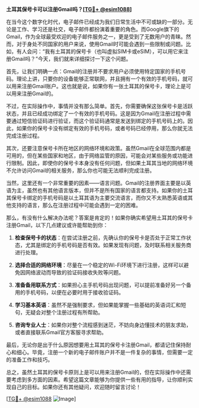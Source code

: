 **土耳其保号卡可以注册Gmail吗？[[TG💪+ @esim1088](https://t.me/s/esim1088)]**

在当今这个数字化时代，电子邮件已经成为我们日常生活中不可或缺的一部分。无论是工作、学习还是社交，电子邮件都扮演着重要的角色。而Google旗下的Gmail，作为全球最受欢迎的电子邮件服务之一，更是受到了无数用户的青睐。然而，对于身处不同国家的用户来说，使用Gmail时可能会遇到一些限制或问题。比如，有人会问：“我有土耳其的保号卡（也叫虚拟SIM卡或eSIM），可以用它来注册Gmail吗？”今天，我们就来详细探讨一下这个问题。

首先，让我们明确一点：Gmail的注册并不要求用户必须使用特定国家的手机号码。理论上讲，只要你的设备能够正常联网，并且拥有一个有效的手机号码，就可以用来注册Gmail账户。这也就是说，如果你有一张土耳其的保号卡，理论上是可以用来注册Gmail的。

不过，在实际操作中，事情并没有那么简单。首先，你需要确保这张保号卡是活跃状态，并且已经成功绑定了一个有效的手机号码。这是因为Gmail在注册过程中需要通过短信验证码进行验证，而这个验证码通常是发送到绑定的手机号码上的。因此，如果你的保号卡没有绑定有效的手机号码，或者号码已经停用，那么你就无法完成注册过程。

其次，还要注意保号卡所在地区的网络环境和政策。虽然Gmail在全球范围内都是可用的，但在某些国家和地区，由于网络监管的原因，可能会对某些服务或功能进行限制。因此，即使你的保号卡本身没有任何问题，但如果土耳其当地的网络环境不允许访问Gmail的相关服务，那么你也可能无法顺利完成注册。

当然，这里还有一个非常重要的因素——语言问题。Gmail的注册界面主要是以英语为主，虽然也有其他语言版本，但并不是所有国家的语言都支持。如果你的土耳其保号卡绑定的手机号码是以土耳其语为主要交流语言，而你又不太熟悉英语或其他支持的语言，那么在注册过程中可能会遇到一定的困难。

那么，有没有什么解决办法呢？答案是肯定的！如果你确实希望用土耳其的保号卡注册Gmail，以下几点建议或许能帮助到你：

1. **检查保号卡的状态**：在尝试注册之前，先确认你的保号卡是否处于正常工作状态，尤其是绑定的手机号码是否有效。如果发现有问题，及时联系相关服务商进行处理。

2. **选择合适的网络环境**：尽量在一个稳定的Wi-Fi环境下进行注册，这样可以避免因网络波动而导致的验证码接收失败等问题。

3. **准备备用联系方式**：如果担心主手机号码出现问题，可以提前准备好另一个备用的手机号码，以便在必要时用于接收验证码。

4. **学习基本英语**：虽然不是强制要求，但如果能掌握一些基础的英语词汇和短句，无疑会对整个注册过程有所帮助。

5. **咨询专业人士**：如果你对整个流程感到迷茫，不妨向身边懂技术的朋友求助，或者直接联系Gmail官方客服寻求帮助。

最后，无论你是出于什么原因想要用土耳其的保号卡注册Gmail，都请记住保持耐心和细心。毕竟，注册一个新的电子邮件账户并不是一件复杂的事情，但需要一定的准备工作和技巧。

总之，虽然土耳其的保号卡原则上是可以用来注册Gmail的，但在实际操作中还需要考虑到多方面的因素。希望这篇文章能够为你提供一些有用的指导，让你顺利实现自己的目标。如果你还有其他疑问，欢迎随时留言讨论！

[[TG💪+ @esim1088](https://t.me/s/esim1088) ![Image](https://i.postimg.cc/4NQfJmqS/Snipaste-2025-05-13-00-14-12.png)]